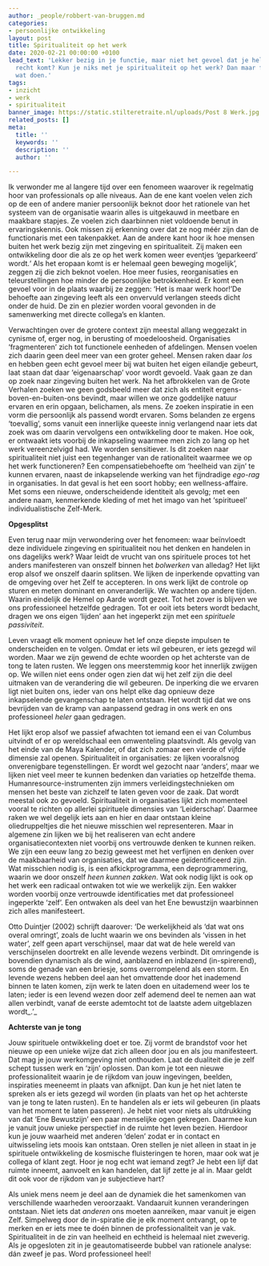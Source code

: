 ```yaml
---
author: _people/robbert-van-bruggen.md
categories:
- persoonlijke ontwikkeling
layout: post
title: Spiritualiteit op het werk
date: 2020-02-21 00:00:00 +0100
lead_text: 'Lekker bezig in je functie, maar niet het gevoel dat je helemaal tot je
  recht komt? Kun je niks met je spiritualiteit op het werk? Dan maar fijn in de privétijd
  wat doen.'
tags:
- inzicht
- werk
- spiritualiteit
banner_image: https://static.stilteretraite.nl/uploads/Post 8 Werk.jpg
related_posts: []
meta:
  title: ''
  keywords: ''
  description: ''
  author: ''

---
```

Ik verwonder me al langere tijd over een fenomeen waarover ik regelmatig hoor van professionals op alle niveaus. Aan de ene kant voelen velen zich op de een of andere manier persoonlijk beknot door het rationele van het systeem van de organisatie waarin alles is uitgekauwd in meetbare en maakbare stapjes. Ze voelen zich daarbinnen niet voldoende benut in ervaringskennis. Ook missen zij erkenning over dat ze nog méér zijn dan de functionaris met een takenpakket. Aan de andere kant hoor ik hoe mensen buiten het werk bezig zijn met zingeving en spiritualiteit. Zij maken een ontwikkeling door die als ze op het werk komen weer eventjes ‘geparkeerd’ wordt.‘ Als het eropaan komt is er helemaal geen beweging mogelijk’, zeggen zij die zich beknot voelen. Hoe meer fusies, reorganisaties en teleurstellingen hoe minder de persoonlijke betrokkenheid. Er komt een gevoel voor in de plaats waarbij ze zeggen: ‘Het is maar werk hoor!’De behoefte aan zingeving leeft als een onvervuld verlangen steeds dicht onder de huid. De zin en plezier worden vooral gevonden in de samenwerking met directe collega’s en klanten. 

  Verwachtingen over de grotere context zijn meestal allang weggezakt in cynisme of, erger nog, in berusting of moedeloosheid. Organisaties ‘fragmenteren’ zich tot functionele eenheden of afdelingen. Mensen voelen zich daarin geen deel meer van een groter geheel. Mensen raken daar _los_ en hebben geen echt gevoel meer bij wat buiten het eigen eilandje gebeurt, laat staan dat daar ‘eigenaarschap’ voor wordt gevoeld. Vaak gaan ze dan op zoek naar zingeving buiten het werk. Na het afbrokkelen van de Grote Verhalen zoeken we geen godsbeeld meer dat zich als entiteit ergens-boven-en-buiten-ons bevindt, maar willen we onze goddelijke natuur ervaren en erin opgaan, belichamen, als mens. Ze zoeken inspiratie in een vorm die persoonlijk als passend wordt ervaren. Soms belanden ze ergens ‘toevallig’, soms vanuit een innerlijke queeste innig verlangend naar iets dat zoek was om daarin vervolgens een ontwikkeling door te maken. Hoe ook, er ontwaakt iets voorbij de inkapseling waarmee men zich zo lang op het werk vereenzelvigd had. We worden sensitiever. Is dit zoeken naar spiritualiteit niet juist een tegenhanger van de rationaliteit waarmee we op het werk functioneren? Een compensatiebehoefte om ‘heelheid van zijn’ te kunnen ervaren, naast de inkapselende werking van het fijndradige _ego-rag_ in organisaties. In dat geval is het een soort hobby; een wellness-affaire. Met soms een nieuwe, onderscheidende identiteit als gevolg; met een andere naam, kenmerkende kleding of met het imago van het ‘spiritueel’ individualistische Zelf-Merk.

  **Opgesplitst**

  Even terug naar mijn verwondering over het fenomeen: waar beïnvloedt deze individuele zingeving en spiritualiteit nou het denken en handelen in ons dagelijks werk? Waar leidt de vrucht van ons spirituele proces tot het anders manifesteren van onszelf binnen het _bolwerken_ van alledag? Het lijkt erop alsof we onszelf daarin splitsen. We lijken de inperkende opvatting van de omgeving over het Zelf te accepteren. In ons werk lijkt de controle op sturen en meten dominant en onveranderlijk. We wachten op andere tijden. Waarin eindelijk de Hemel op Aarde wordt gezet. Tot het zover is blijven we ons professioneel hetzelfde gedragen. Tot er ooit iets beters wordt bedacht, dragen we ons eigen ‘lijden’ aan het ingeperkt zijn met een _spirituele passiviteit_.

  Leven vraagt elk moment opnieuw het lef onze diepste impulsen te onderscheiden en te volgen. Omdat er iets wil gebeuren, er iets gezegd wil worden. Maar we zijn gewend de echte woorden op het achterste van de tong te laten rusten. We leggen ons meerstemmig koor het innerlijk zwijgen op. We willen niet eens onder ogen zien dat wij het zelf zijn die deel uitmaken van de verandering die wil gebeuren. De inperking die we ervaren ligt niet buiten ons, ieder van ons helpt elke dag opnieuw deze inkapselende gevangenschap te laten ontstaan. Het wordt tijd dat we ons bevrijden van de kramp van aanpassend gedrag in ons werk en ons professioneel _heler_ gaan gedragen.

  Het lijkt erop alsof we passief afwachten tot iemand een ei van Columbus uitvindt of er op wereldschaal een omwenteling plaatsvindt. Als gevolg van het einde van de Maya Kalender, of dat zich zomaar een vierde of vijfde dimensie zal openen. Spiritualiteit in organisaties: ze lijken vooralsnog onverenigbare tegenstellingen. Er wordt wel gezocht naar ‘anders’, maar we lijken niet veel meer te kunnen bedenken dan variaties op hetzelfde thema. Humanresource-instrumenten zijn immers verleidingstechnieken om mensen het beste van zichzelf te laten geven voor de zaak. Dat wordt meestal ook zo gevoeld. Spiritualiteit in organisaties lijkt zich momenteel vooral te richten op allerlei spirituele dimensies van ‘Leiderschap’. Daarmee raken we wel degelijk iets aan en hier en daar ontstaan kleine oliedruppeltjes die het nieuwe misschien wel representeren. Maar in algemene zin lijken we bij het realiseren van echt andere organisatiecontexten niet voorbij ons vertrouwde denken te kunnen reiken. We zijn een eeuw lang zo bezig geweest met het verfijnen en denken over de maakbaarheid van organisaties, dat we daarmee geïdentificeerd zijn. Wat misschien nodig is, is een afkickprogramma, een deprogrammering, waarin we door onszelf _heen kunnen zakken_. Wat ook nodig lijkt is ook op het werk een radicaal ontwaken tot wie we werkelijk zijn. Een wakker worden voorbij onze vertrouwde identificaties met dat professioneel ingeperkte ‘zelf’. Een ontwaken als deel van het Ene bewustzijn waarbinnen zich alles manifesteert.

  Otto Duintjer (2002) schrijft daarover: ‘De werkelijkheid als ‘dat wat ons overal omringt’, zoals de lucht waarin we ons bevinden als ‘vissen in het water’, zelf geen apart verschijnsel, maar dat wat de hele wereld van verschijnselen doortrekt en alle levende wezens verbindt. Dit omringende is bovendien dynamisch als de wind, aanblazend en inblazend (in-spirerend), soms de genade van een briesje, soms overrompelend als een storm. En levende wezens hebben deel aan het omvattende door het inademend binnen te laten komen, zijn werk te laten doen en uitademend weer los te laten; ieder is een levend wezen door zelf ademend deel te nemen aan wat allen verbindt, vanaf de eerste ademtocht tot de laatste adem uitgeblazen wordt_.’_

  **Achterste van je tong**

  Jouw spirituele ontwikkeling doet er toe. Zij vormt de brandstof voor het nieuwe op een unieke wijze dat zich alleen door jou en als jou manifesteert. Dat mag je jouw werkomgeving niet onthouden. Laat de dualiteit die je zelf schept tussen werk en ‘zijn’ oplossen. Dan kom je tot een nieuwe professionaliteit waarin je de rijkdom van jouw ingevingen, beelden, inspiraties meeneemt in plaats van afknijpt. Dan kun je het niet laten te spreken als er iets gezegd wil worden (in plaats van het op het achterste van je tong te laten rusten). En te handelen als er iets wil gebeuren (in plaats van het moment te laten passeren). Je hebt niet voor niets als uitdrukking van dat ‘Ene Bewustzijn’ een paar menselijke ogen gekregen. Daarmee kun je vanuit jouw unieke perspectief in de ruimte het leven bezien. Hierdoor kun je jouw waarheid met anderen ‘delen’ zodat er in contact en uitwisseling iets moois kan ontstaan. Oren stellen je niet alleen in staat in je spirituele ontwikkeling de kosmische fluisteringen te horen, maar ook wat je collega of klant zegt. Hoor je nog echt wat iemand zegt? Je hebt een lijf dat ruimte inneemt, aanvoelt en kan handelen, dat lijf zette je al in. Maar geldt dit ook voor de rijkdom van je subjectieve hart?

  Als uniek mens neem je deel aan de dynamiek die het samenkomen van verschillende waarheden veroorzaakt. Vandaaruit kunnen veranderingen ontstaan. Niet iets dat _anderen_ ons moeten aanreiken, maar vanuit je eigen Zelf. Simpelweg door de in-spiratie die je elk moment ontvangt, op te merken en er iets mee te doén binnen de professionaliteit van je vak. Spiritualiteit in de zin van heelheid en echtheid is helemaal niet zweverig. Als je opgesloten zit in je geautomatiseerde bubbel van rationele analyse: dán zweef je pas. Word professioneel heel!
